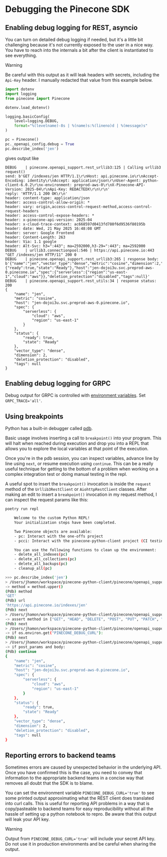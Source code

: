 # Debugging the Pinecone SDK

## Enabling debug logging for REST, asyncio

You can turn on detailed debug logging if needed, but it's a little bit challenging because it's not currently exposed to the user in a nice way. You have to reach into the internals a bit after the client is instantiated to see everything.

> [!WARNING]
> Be careful with this output as it will leak headers with secrets, including the `Api-Key` header. I manually redacted that value from this example below.

```python
import dotenv
import logging
from pinecone import Pinecone

dotenv.load_dotenv()

logging.basicConfig(
    level=logging.DEBUG,
    format="%(levelname)-8s | %(name)s:%(lineno)d | %(message)s"
)

pc = Pinecone()
pc._openapi_config.debug = True
pc.describe_index('jen')
```

gives output like

```
DEBUG    | pinecone.openapi_support.rest_urllib3:125 | Calling urllib3 request()
send: b'GET /indexes/jen HTTP/1.1\r\nHost: api.pinecone.io\r\nAccept-Encoding: identity\r\nAccept: application/json\r\nUser-Agent: python-client-6.0.2\r\nx-environment: preprod-aws-0\r\nX-Pinecone-API-Version: 2025-04\r\nApi-Key: REDACTEDX\r\n\r\n'
reply: 'HTTP/1.1 200 OK\r\n'
header: content-type: application/json
header: access-control-allow-origin: *
header: vary: origin,access-control-request-method,access-control-request-headers
header: access-control-expose-headers: *
header: x-pinecone-api-version: 2025-04
header: x-cloud-trace-context: ac668597d0413fd780f6d9536f80195b
header: date: Wed, 21 May 2025 16:48:08 GMT
header: server: Google Frontend
header: Content-Length: 263
header: Via: 1.1 google
header: Alt-Svc: h3=":443"; ma=2592000,h3-29=":443"; ma=2592000
DEBUG    | urllib3.connectionpool:546 | https://api.pinecone.io:443 "GET /indexes/jen HTTP/11" 200 0
DEBUG    | pinecone.openapi_support.rest_urllib3:265 | response body: b'{"name":"jen","vector_type":"dense","metric":"cosine","dimension":2,"status":{"ready":true,"state":"Ready"},"host":"jen-dojoi3u.svc.preprod-aws-0.pinecone.io","spec":{"serverless":{"region":"us-east-1","cloud":"aws"}},"deletion_protection":"disabled","tags":null}'
DEBUG    | pinecone.openapi_support.rest_utils:34 | response status: 200
{
    "name": "jen",
    "metric": "cosine",
    "host": "jen-dojoi3u.svc.preprod-aws-0.pinecone.io",
    "spec": {
        "serverless": {
            "cloud": "aws",
            "region": "us-east-1"
        }
    },
    "status": {
        "ready": true,
        "state": "Ready"
    },
    "vector_type": "dense",
    "dimension": 2,
    "deletion_protection": "disabled",
    "tags": null
}
```

## Enabling debug logging for GRPC

Debug output for GRPC is controlled with [environment variables](https://github.com/grpc/grpc/blob/master/doc/environment_variables.md). Set `GRPC_TRACE='all'`.

## Using breakpoints

Python has a built-in debugger called [pdb](https://docs.python.org/3/library/pdb.html).

Basic usage involves inserting a call to `breakpoint()` into your program. This will halt when reached during execution and drop you into a REPL that allows you to explore the local variables at that point of the execution.

Once you're in the pdb session, you can inspect variables, advance line by line using `next`, or resume execution using `continue`. This can be a really useful technique for getting to the bottom of a problem when working on a complex integration test or doing manual testing in the repl.

A useful spot to insert the `breakpoint()` invocation is inside the `request` method of the `Urllib3RestClient` or `AiohttpRestClient` classes. After making an edit to insert a `breakpoint()` invocation in my request method, I can inspect the request params like this:

```sh
poetry run repl

    Welcome to the custom Python REPL!
    Your initialization steps have been completed.

    Two Pinecone objects are available:
    - pc: Interact with the one-offs project
    - pcci: Interact with the pinecone-python-client project (CI testing)

    You can use the following functions to clean up the environment:
    - delete_all_indexes(pc)
    - delete_all_collections(pc)
    - delete_all_backups(pc)
    - cleanup_all(pc)

>>> pc.describe_index('jen')
> /Users/jhamon/workspace/pinecone-python-client/pinecone/openapi_support/rest_urllib3.py(127)request()
-> method = method.upper()
(Pdb) method
'GET'
(Pdb) url
'https://api.pinecone.io/indexes/jen'
(Pdb) next
> /Users/jhamon/workspace/pinecone-python-client/pinecone/openapi_support/rest_urllib3.py(128)request()
-> assert method in ["GET", "HEAD", "DELETE", "POST", "PUT", "PATCH", "OPTIONS"]
(Pdb) next
> /Users/jhamon/workspace/pinecone-python-client/pinecone/openapi_support/rest_urllib3.py(130)request()
-> if os.environ.get("PINECONE_DEBUG_CURL"):
(Pdb) next
> /Users/jhamon/workspace/pinecone-python-client/pinecone/openapi_support/rest_urllib3.py(158)request()
-> if post_params and body:
(Pdb) continue
{
    "name": "jen",
    "metric": "cosine",
    "host": "jen-dojoi3u.svc.preprod-aws-0.pinecone.io",
    "spec": {
        "serverless": {
            "cloud": "aws",
            "region": "us-east-1"
        }
    },
    "status": {
        "ready": true,
        "state": "Ready"
    },
    "vector_type": "dense",
    "dimension": 2,
    "deletion_protection": "disabled",
    "tags": null
}
```

## Reporting errors to backend teams

Sometimes errors are caused by unexpected behavior in the underlying API. Once you have confirmed this is the case, you need to convey that information to the appropriate backend teams in a concise way that removes all doubt that the SDK is to blame.

You can set the environment variable `PINECONE_DEBUG_CURL='true'` to see some printed output approximating what the REST client does translated into curl calls. This is useful for reporting API problems in a way that is copy/pasteable to backend teams for easy reproducibility without all the hassle of setting up a python notebook to repro. Be aware that this output will leak your API key.

> [!WARNING]
> Output from `PINECONE_DEBUG_CURL='true'` will include your secret API key. Do not use it in production environments and be careful when sharing the output.
